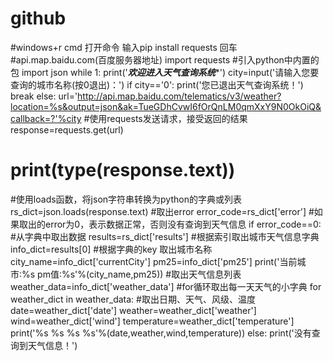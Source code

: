 # github
#windows+r cmd 打开命令  输入pip install requests 回车
#api.map.baidu.com(百度服务器地址)
import requests
#引入python中内置的包
import json
while 1:
print('*************欢迎进入天气查询系统**************')
city=input('请输入您要查询的城市名称(按0退出)：')
if city=='0':
print('您已退出天气查询系统！')
break
else:
url='http://api.map.baidu.com/telematics/v3/weather?location=%s&output=json&ak=TueGDhCvwI6fOrQnLM0qmXxY9N0OkOiQ&callback=?'%city
#使用requests发送请求，接受返回的结果
response=requests.get(url)
# print(type(response.text))
#使用loads函数，将json字符串转换为python的字典或列表
rs_dict=json.loads(response.text)
#取出error
error_code=rs_dict['error']
#如果取出的error为0，表示数据正常，否则没有查询到天气信息
if error_code==0:
#从字典中取出数据
results=rs_dict['results']
#根据索引取出城市天气信息字典
info_dict=results[0]
#根据字典的key 取出城市名称
city_name=info_dict['currentCity']
pm25=info_dict['pm25']
print('当前城市:%s pm值:%s'%(city_name,pm25))
#取出天气信息列表
weather_data=info_dict['weather_data']
#for循环取出每一天天气的小字典
for weather_dict in weather_data:
#取出日期、天气、风级、温度
date=weather_dict['date']
weather=weather_dict['weather']
wind=weather_dict['wind']
temperature=weather_dict['temperature']
print('%s %s %s %s'%(date,weather,wind,temperature))
else:
print('没有查询到天气信息！')


